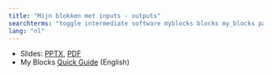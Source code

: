 ```yaml
---
title: "Mijn blokken met inputs - outputs"
searchterms: "toggle intermediate software myblocks blocks my_blocks parameters parametres inputs outputs my_block_builder mijn_blokken_met_inputs/outputs"
lang: "nl"
---
```

 <ul>
 <li class="ng-binding">Slides:
 <a href="translations/nl/intermediate/MyBlocks.pptx">PPTX</a>,
 <a href="translations/nl/intermediate/MyBlocks.pdf">PDF</a>
 </li>
 <li>My Blocks <a href="translations/en-us/guides//MyBlockGuide.pdf">Quick
 Guide</a> (English)
 </li>
 </ul>
